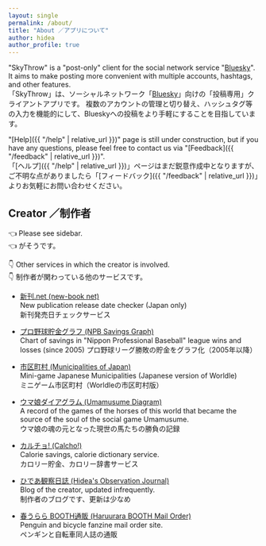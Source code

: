 ```yaml
---
layout: single
permalink: /about/
title: "About ／アプリについて"
author: hidea
author_profile: true
---
```




"SkyThrow" is a "post-only" client for the social network service "[Bluesky](https://bsky.app/)".
It aims to make posting more convenient with multiple accounts, hashtags, and other features.<br />
「SkyThrow」は、ソーシャルネットワーク「[Bluesky](https://bsky.app/)」向けの「投稿専用」クライアントアプリです。
複数のアカウントの管理と切り替え、ハッシュタグ等の入力を機能的にして、Blueskyへの投稿をより手軽にすることを目指しています。

"[Help]({{ "/help" | relative_url }})" page is still under construction, but if you have any questions, please feel free to contact us via "[Feedback]({{ "/feedback" | relative_url }})".<br />
「[ヘルプ]({{ "/help" | relative_url }})」ページはまだ鋭意作成中となりますが、ご不明な点がありましたら「[フィードバック]({{ "/feedback" | relative_url }})」よりお気軽にお問い合わせください。

## Creator ／制作者

👈 Please see sidebar.  
👈 がそうです。

👇 Other services in which the creator is involved.  
👇 制作者が関わっている他のサービスです。

* [新刊.net (new-book net)](https://sinkan.net/)  
New publication release date checker (Japan only)  
新刊発売日チェックサービス

* [プロ野球貯金グラフ (NPB Savings Graph)](https://chok.in/)  
Chart of savings in "Nippon Professional Baseball" league wins and losses (since 2005)
プロ野球リーグ勝敗の貯金をグラフ化（2005年以降）

* [市区町村 (Municipalities of Japan)](https://shikuchoson.jp/)  
Mini-game Japanese Municipalities (Japanese version of Worldle)  
ミニゲーム市区町村（Worldleの市区町村版）

* [ウマ娘ダイアグラム (Umamusume Diagram)](https://umadiagram.com/)  
A record of the games of the horses of this world that became the source of the soul of the social game Umamusume.  
ウマ娘の魂の元となった現世の馬たちの勝負の記録

* [カルチョ! (Calcho!)](https://calcho.net)  
Calorie savings, calorie dictionary service.  
カロリー貯金、カロリー辞書サービス

* [ひであ観察日誌 (Hidea's Observation Journal)](https://hidea.hatenablog.com/)  
Blog of the creator, updated infrequently.  
制作者のブログです、更新は少なめ

* [春うらら BOOTH通販 (Haruurara BOOTH Mail Order)](https://hidea.booth.pm/)  
Penguin and bicycle fanzine mail order site.  
ペンギンと自転車同人誌の通販